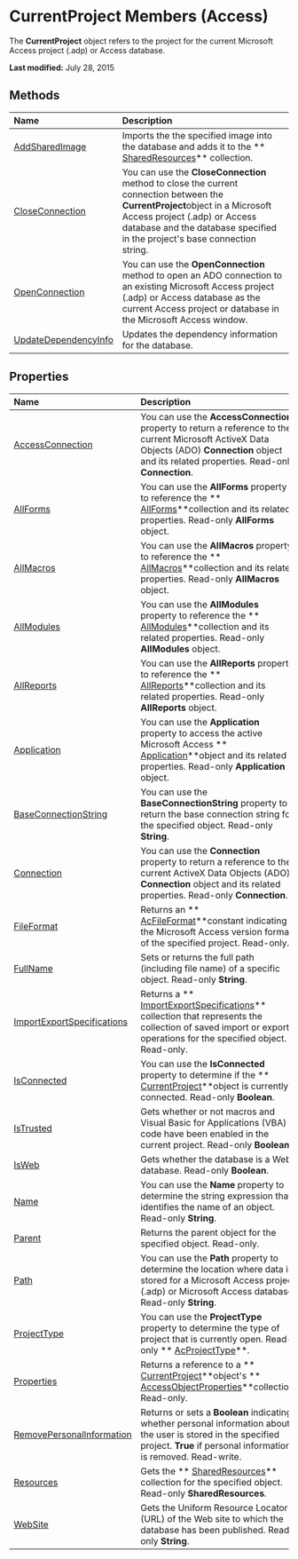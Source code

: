 
# CurrentProject Members (Access)
The  **CurrentProject** object refers to the project for the current Microsoft Access project (.adp) or Access database.

 **Last modified:** July 28, 2015


## Methods



|**Name**|**Description**|
|:-----|:-----|
| [AddSharedImage](c6c02f12-6c5f-852a-65b7-a0ffbb3346fd.md)|Imports the the specified image into the database and adds it to the  ** [SharedResources](45323141-e7df-1c70-efe2-926c1990d5e0.md)** collection.|
| [CloseConnection](f2feac44-e509-48d7-e815-e0cf2935d7b9.md)|You can use the  **CloseConnection** method to close the current connection between the **CurrentProject**object in a Microsoft Access project (.adp) or Access database and the database specified in the project's base connection string.|
| [OpenConnection](37b5d50c-ddc9-97d4-2b8f-068ba2702e6d.md)|You can use the  **OpenConnection** method to open an ADO connection to an existing Microsoft Access project (.adp) or Access database as the current Access project or database in the Microsoft Access window.|
| [UpdateDependencyInfo](90461646-22a6-bfa8-4663-9f05c8ac3757.md)|Updates the dependency information for the database.|

## Properties



|**Name**|**Description**|
|:-----|:-----|
| [AccessConnection](c2bf2846-c5ab-34a2-4b24-33c9cc9820c4.md)|You can use the  **AccessConnection** property to return a reference to the current Microsoft ActiveX Data Objects (ADO) **Connection** object and its related properties. Read-only **Connection**.|
| [AllForms](4933a409-0d15-16ee-69a3-d78b0f2685c7.md)|You can use the  **AllForms** property to reference the ** [AllForms](b90616b9-90fc-bb51-6bfa-b149dece0f1b.md)**collection and its related properties. Read-only  **AllForms** object.|
| [AllMacros](73c01f69-530b-eb7f-8f77-ecf47e9c2d2f.md)|You can use the  **AllMacros** property to reference the ** [AllMacros](a36ba978-f643-aca6-5efb-842723d17bbc.md)**collection and its related properties. Read-only  **AllMacros** object.|
| [AllModules](2d6f5786-c431-9c1a-b581-56fb969fb947.md)|You can use the  **AllModules** property to reference the ** [AllModules](322815ae-3afd-f299-0ce9-2e9dbbb8536a.md)**collection and its related properties. Read-only  **AllModules** object.|
| [AllReports](dda91007-88ef-5660-f67f-4cc9c6f5dbb3.md)|You can use the  **AllReports** property to reference the ** [AllReports](5846cf60-41b4-e9f8-ea27-b9400a6d3861.md)**collection and its related properties. Read-only  **AllReports** object.|
| [Application](565628df-7dbc-be17-9c8a-80de222a1583.md)|You can use the  **Application** property to access the active Microsoft Access ** [Application](aefb0713-97e6-e2c7-e530-8fd2e1316a55.md)**object and its related properties. Read-only  **Application** object.|
| [BaseConnectionString](280bb905-d321-d844-8ab6-6c9352dd3ab0.md)|You can use the  **BaseConnectionString** property to return the base connection string for the specified object. Read-only **String**.|
| [Connection](ab956942-deff-793f-e5e6-7412554f9950.md)|You can use the  **Connection** property to return a reference to the current ActiveX Data Objects (ADO) **Connection** object and its related properties. Read-only **Connection**.|
| [FileFormat](eb062d95-3042-eae7-9c0b-9d052e28b8cd.md)|Returns an  ** [AcFileFormat](a43a2587-a562-838c-28f6-cf20f02ec4b0.md)**constant indicating the Microsoft Access version format of the specified project. Read-only.|
| [FullName](43fa4260-4e70-c314-c02d-1328b7c1b2a2.md)|Sets or returns the full path (including file name) of a specific object. Read-only  **String**.|
| [ImportExportSpecifications](b614eb40-d9cd-d615-41c9-c6980ea85006.md)|Returns a  ** [ImportExportSpecifications](9ddb9b30-36f3-5efb-8b15-69762c660338.md)** collection that represents the collection of saved import or export operations for the specified object. Read-only.|
| [IsConnected](04e1123b-ad18-9ebc-3dec-f49bcc16d5a0.md)|You can use the  **IsConnected** property to determine if the ** [CurrentProject](e6baae73-1eeb-b48f-d35e-b3e921378561.md)**object is currently connected. Read-only  **Boolean**.|
| [IsTrusted](c3d8b6f8-c79f-79ab-d4e0-0454f97ac937.md)|Gets whether or not macros and Visual Basic for Applications (VBA) code have been enabled in the current project. Read-only  **Boolean**.|
| [IsWeb](dbcd7b51-75d1-54c7-9c49-7b1ea403c4d9.md)|Gets whether the database is a Web database. Read-only  **Boolean**.|
| [Name](b7eb012e-6145-d962-8884-3ccf3eaf46fd.md)|You can use the  **Name** property to determine the string expression that identifies the name of an object. Read-only **String**.|
| [Parent](afd66c1b-db13-e336-02db-fcdc8f5226bc.md)|Returns the parent object for the specified object. Read-only.|
| [Path](25f28502-b5fc-aafa-9189-eb091907a529.md)|You can use the  **Path** property to determine the location where data is stored for a Microsoft Access project (.adp) or Microsoft Access database. Read-only **String**.|
| [ProjectType](b68e5888-0bea-ae7a-b389-b87c7002352c.md)|You can use the  **ProjectType** property to determine the type of project that is currently open. Read-only ** [AcProjectType](1c7ada0d-a60a-8aca-ab3f-9244000de3c6.md)**.|
| [Properties](fd53f73f-184a-0793-da0d-7bcd95c20439.md)|Returns a reference to a  ** [CurrentProject](e6baae73-1eeb-b48f-d35e-b3e921378561.md)**object's  ** [AccessObjectProperties](2df86891-6038-d147-2a32-f1c77b841067.md)**collection. Read-only.|
| [RemovePersonalInformation](d98f2b2a-304f-8d27-14ad-55407f335f1e.md)|Returns or sets a  **Boolean** indicating whether personal information about the user is stored in the specified project. **True** if personal information is removed. Read-write.|
| [Resources](2edc7258-77b3-5d09-22eb-1620d460f0f3.md)|Gets the  ** [SharedResources](45323141-e7df-1c70-efe2-926c1990d5e0.md)** collection for the specified object. Read-only **SharedResources**.|
| [WebSite](ab2cc5f8-bd24-9f88-2598-1d8e6c71895e.md)|Gets the Uniform Resource Locator (URL) of the Web site to which the database has been published. Read-only  **String**.|
